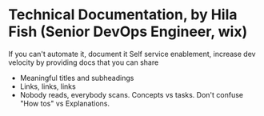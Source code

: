 # Technical Documentation, by Hila Fish (Senior DevOps Engineer, wix)

If you can't automate it, document it
Self service enablement, increase dev velocity by providing docs that you can share
- Meaningful titles and subheadings
- Links, links, links
- Nobody reads, everybody scans.
Concepts vs tasks. Don't confuse "How tos" vs Explanations.


